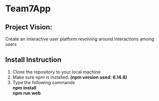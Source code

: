 # Team7App
## Project Vision: 
Create an interactive user platform revolving around interactions among users

## Install Instruction
1. Clone the repository to your local machine
2. Make sure npm is installed. **(npm version used: 6.14.8)**
3. Type the following commands\
  **npm install**\
  **npm run web**
